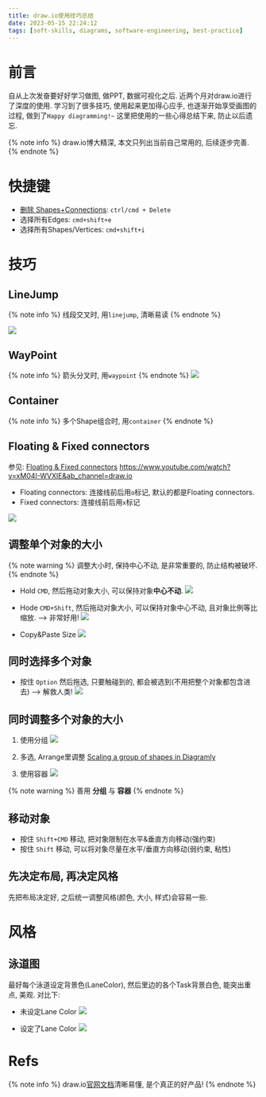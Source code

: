 ```yaml
---
title: draw.io使用技巧总结
date: 2023-05-15 22:24:12
tags: [soft-skills, diagrams, software-engineering, best-practice]
---
```

# 前言
自从上次发奋要好好学习做图, 做PPT, 数据可视化之后. 近两个月对draw.io进行了深度的使用.
学习到了很多技巧, 使用起来更加得心应手, 也逐渐开始享受画图的过程, 做到了`Happy diagramming!~`
这里把使用的一些心得总结下来, 防止以后遗忘.

{% note info %}
draw.io博大精深, 本文只列出当前自己常用的, 后续逐步完善.
{% endnote %}

# 快捷键
- [删除 Shapes+Connections](https://www.drawio.com/doc/faq/shapes-delete-connections): `ctrl/cmd + Delete`
- 选择所有Edges: `cmd+shift+e`
- 选择所有Shapes/Vertices: `cmd+shift+i`

# 技巧
## LineJump
{% note info %}
线段交叉时, 用`linejump`, 清晰易读
{% endnote %}

![](https://davywalker-bucket.oss-cn-shanghai.aliyuncs.com/img/202305152320352.png)


## WayPoint
{% note info %}
箭头分叉时, 用`waypoint`
{% endnote %}
![](https://davywalker-bucket.oss-cn-shanghai.aliyuncs.com/img/202305152325340.png)


## Container
{% note info %}
多个Shape组合时, 用`container`
{% endnote %}


## Floating & Fixed connectors
参见: [Floating & Fixed connectors](https://www.drawio.com/blog/connectors)
https://www.youtube.com/watch?v=xM04I-WVXlE&ab_channel=draw.io
- Floating connectors: 连接线前后用`o`标记, 默认的都是Floating connectors.
- Fixed connectors: 连接线前后用`x`标记

![](https://davywalker-bucket.oss-cn-shanghai.aliyuncs.com/img/202305162239974.png)

## 调整单个对象的大小
{% note warning %}
调整大小时, 保持中心不动, 是非常重要的, 防止结构被破坏. 
{% endnote %}

- Hold `CMD`, 然后拖动对象大小, 可以保持对象**中心不动**. 
![](https://davywalker-bucket.oss-cn-shanghai.aliyuncs.com/img/202305182305893.gif)

- Hode `CMD+Shift`, 然后拖动对象大小, 可以保持对象中心不动, 且对象比例等比缩放. --> 非常好用!
![](https://davywalker-bucket.oss-cn-shanghai.aliyuncs.com/img/202305182306535.gif)

- Copy&Paste Size
![](https://davywalker-bucket.oss-cn-shanghai.aliyuncs.com/img/202305190001415.png)

## 同时选择多个对象
- 按住 `Option` 然后拖选, 只要触碰到的, 都会被选到(不用把整个对象都包含进去) --> 解救人类!
![](https://davywalker-bucket.oss-cn-shanghai.aliyuncs.com/img/202305190008608.gif)

## 同时调整多个对象的大小
1. 使用分组
![](https://davywalker-bucket.oss-cn-shanghai.aliyuncs.com/img/202305172248220.gif)

2. 多选, Arrange里调整
[Scaling a group of shapes in Diagramly](https://webapps.stackexchange.com/questions/52230/scaling-a-group-of-shapes-in-diagramly)

3. 使用容器
![](https://davywalker-bucket.oss-cn-shanghai.aliyuncs.com/img/202305172256303.gif)

{% note warning %}
善用 **分组** 与 **容器**
{% endnote %}

## 移动对象
- 按住 `Shift+CMD` 移动, 把对象限制在水平&垂直方向移动(强约束)
- 按住 `Shift` 移动, 可以将对象尽量在水平/垂直方向移动(弱约束, 粘性)

## 先决定布局, 再决定风格
先把布局决定好, 之后统一调整风格(颜色, 大小, 样式)会容易一些.

# 风格
## 泳道图
最好每个泳道设定背景色(LaneColor), 然后里边的各个Task背景白色, 能突出重点, 美观. 对比下: 
- 未设定Lane Color
![](https://davywalker-bucket.oss-cn-shanghai.aliyuncs.com/img/202305190018059.png)

- 设定了Lane Color
![](https://davywalker-bucket.oss-cn-shanghai.aliyuncs.com/img/202305190017534.png)


# Refs
{% note info %}
draw.io[官网文档](https://drawio-app.com/blog/)清晰易懂, 是个真正的好产品!
{% endnote %}

